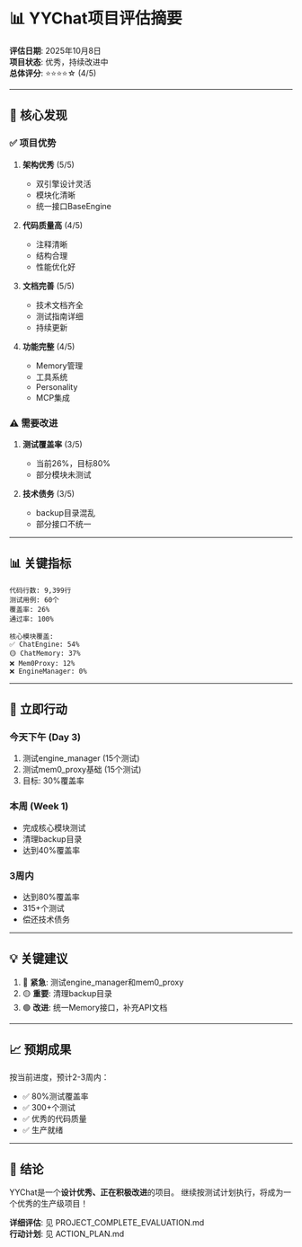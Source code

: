 # 📊 YYChat项目评估摘要

**评估日期**: 2025年10月8日  
**项目状态**: 优秀，持续改进中  
**总体评分**: ⭐⭐⭐⭐☆ (4/5)

---

## 🎯 核心发现

### ✅ 项目优势

1. **架构优秀** (5/5)
   - 双引擎设计灵活
   - 模块化清晰
   - 统一接口BaseEngine

2. **代码质量高** (4/5)
   - 注释清晰
   - 结构合理
   - 性能优化好

3. **文档完善** (5/5)
   - 技术文档齐全
   - 测试指南详细
   - 持续更新

4. **功能完整** (4/5)
   - Memory管理
   - 工具系统
   - Personality
   - MCP集成

### ⚠️ 需要改进

1. **测试覆盖率** (3/5)
   - 当前26%，目标80%
   - 部分模块未测试
   
2. **技术债务** (3/5)
   - backup目录混乱
   - 部分接口不统一

---

## 📊 关键指标

```
代码行数: 9,399行
测试用例: 60个
覆盖率: 26%
通过率: 100%

核心模块覆盖:
✅ ChatEngine: 54%
🟡 ChatMemory: 37%
❌ Mem0Proxy: 12%
❌ EngineManager: 0%
```

---

## 🎯 立即行动

### 今天下午 (Day 3)
1. 测试engine_manager (15个测试)
2. 测试mem0_proxy基础 (15个测试)
3. 目标: 30%覆盖率

### 本周 (Week 1)
- 完成核心模块测试
- 清理backup目录
- 达到40%覆盖率

### 3周内
- 达到80%覆盖率
- 315+个测试
- 偿还技术债务

---

## 💡 关键建议

1. 🔴 **紧急**: 测试engine_manager和mem0_proxy
2. 🟡 **重要**: 清理backup目录
3. 🟢 **改进**: 统一Memory接口，补充API文档

---

## 📈 预期成果

按当前进度，预计2-3周内：
- ✅ 80%测试覆盖率
- ✅ 300+个测试
- ✅ 优秀的代码质量
- ✅ 生产就绪

---

## 🎊 结论

YYChat是一个**设计优秀、正在积极改进**的项目。
继续按测试计划执行，将成为一个优秀的生产级项目！

**详细评估**: 见 PROJECT_COMPLETE_EVALUATION.md  
**行动计划**: 见 ACTION_PLAN.md
